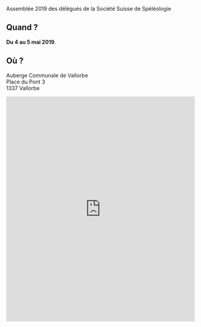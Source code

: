 Assemblée 2019 des délégués de la Société Suisse de Spéléologie

## Quand ?

**Du 4 au 5 mai 2019**.

## Où ?

Auberge Communale de Vallorbe</br>
Place du Pont 3</br>
1337 Vallorbe</br>

<iframe src="https://www.google.com/maps/embed?pb=!1m18!1m12!1m3!1d2735.705437069773!2d6.377488315962078!3d46.71154597913546!2m3!1f0!2f0!3f0!3m2!1i1024!2i768!4f13.1!3m3!1m2!1s0x478db3ee662c90db%3A0x172582dbb0e2b277!2sAuberge+Communale+de+Vallorbe!5e0!3m2!1sen!2sch!4v1541839403749" width="100%" height="600" frameborder="0" style="border:0" allowfullscreen></iframe>
